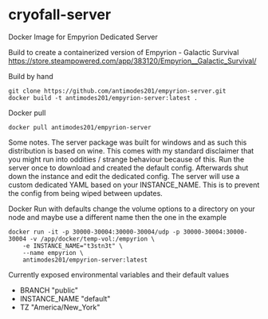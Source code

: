 # cryofall-server
Docker Image for Empyrion Dedicated Server

Build to create a containerized version of Empyrion - Galactic Survival
https://store.steampowered.com/app/383120/Empyrion__Galactic_Survival/
 
Build by hand
```
git clone https://github.com/antimodes201/empyrion-server.git
docker build -t antimodes201/empyrion-server:latest .
```
 
Docker pull
```
docker pull antimodes201/empyrion-server
```
 
Some notes.  The server package was built for windows and as such this distribution is based on wine.  This comes with my standard disclaimer that you might run into oddities / strange behaviour because of this.
Run the server once to download and created the default config.  Afterwards shut down the instance and edit the dedicated config.  The server will use a custom dedicated YAML based on your INSTANCE_NAME.  This is to prevent the config from being wiped between updates.

Docker Run with defaults
change the volume options to a directory on your node and maybe use a different name then the one in the example
```
docker run -it -p 30000-30004:30000-30004/udp -p 30000-30004:30000-30004 -v /app/docker/temp-vol:/empyrion \
	-e INSTANCE_NAME="t3stn3t" \
	--name empyrion \
	antimodes201/empyrion-server:latest

```
 
Currently exposed environmental variables and their default values
- BRANCH "public"
- INSTANCE_NAME "default"
- TZ "America/New_York"